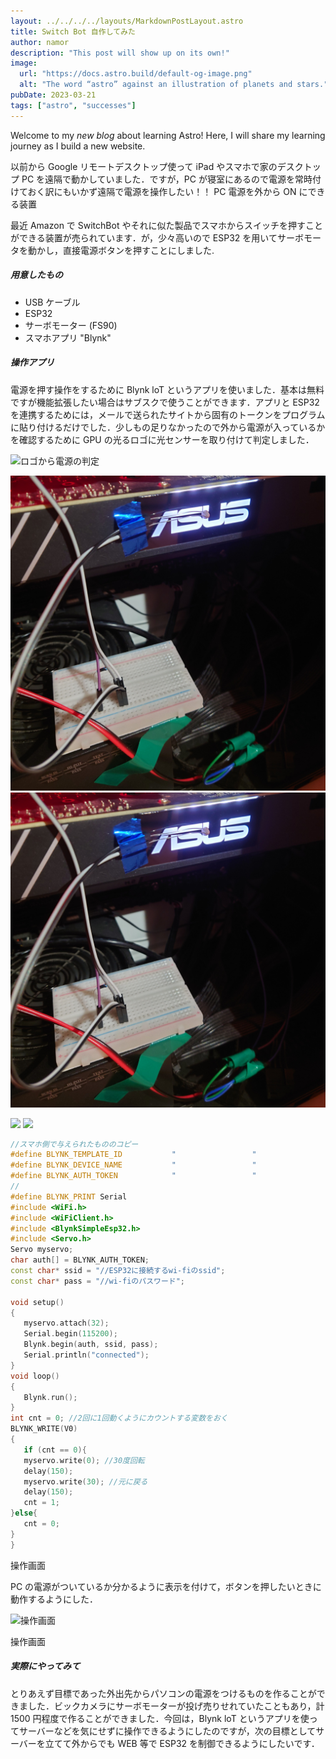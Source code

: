 ```yaml
---
layout: ../../../../layouts/MarkdownPostLayout.astro
title: Switch Bot 自作してみた
author: namor
description: "This post will show up on its own!"
image:
  url: "https://docs.astro.build/default-og-image.png"
  alt: "The word “astro” against an illustration of planets and stars."
pubDate: 2023-03-21
tags: ["astro", "successes"]
---
```


Welcome to my _new blog_ about learning Astro! Here, I will share my learning journey as I build a new website.

以前から Google リモートデスクトップ使って iPad やスマホで家のデスクトップ PC を遠隔で動かしていました．ですが，PC が寝室にあるので電源を常時付けておく訳にもいかず遠隔で電源を操作したい！！
PC 電源を外から ON にできる装置

最近 Amazon で SwitchBot やそれに似た製品でスマホからスイッチを押すことができる装置が売られています．が，少々高いので ESP32 を用いてサーボモータを動かし，直接電源ボタンを押すことにしました.

##### 用意したもの

- USB ケーブル
- ESP32
- サーボモーター (FS90)
- スマホアプリ "Blynk"

##### 操作アプリ

電源を押す操作をするために Blynk loT というアプリを使いました．基本は無料ですが機能拡張したい場合はサブスクで使うことができます．アプリと ESP32 を連携するためには，メールで送られたサイトから固有のトークンをプログラムに貼り付けるだけでした．少しもの足りなかったので外から電源が入っているかを確認するために GPU の光るロゴに光センサーを取り付けて判定しました．

![ロゴから電源の判定](./../../../../public/gpu.jpg)

![ロゴから電源の判定](./gpu.jpg)
![ロゴから電源の判定](./gpu.jpg)

<image src = "./gpu.jpg">
<image src = "/src/pages/posts/2023/switchbot">

```cpp
//スマホ側で与えられたもののコピー
#define BLYNK_TEMPLATE_ID           "                 "
#define BLYNK_DEVICE_NAME           "                 "
#define BLYNK_AUTH_TOKEN            "                 "
//
#define BLYNK_PRINT Serial
#include <WiFi.h>
#include <WiFiClient.h>
#include <BlynkSimpleEsp32.h>
#include <Servo.h>
Servo myservo;
char auth[] = BLYNK_AUTH_TOKEN;
const char* ssid = "//ESP32に接続するwi-fiのssid";
const char* pass = "//wi-fiのパスワード";

void setup()
{
   myservo.attach(32);
   Serial.begin(115200);
   Blynk.begin(auth, ssid, pass);
   Serial.println("connected");
}
void loop()
{
   Blynk.run();
}
int cnt = 0; //2回に1回動くようにカウントする変数をおく
BLYNK_WRITE(V0)
{
   if (cnt == 0){
   myservo.write(0); //30度回転
   delay(150);
   myservo.write(30); //元に戻る
   delay(150);
   cnt = 1;
}else{
   cnt = 0;
}
}
```

操作画面

PC の電源がついているか分かるように表示を付けて，ボタンを押したいときに動作するようにした．

![操作画面](/scrs.jpg)

操作画面

##### 実際にやってみて

とりあえず目標であった外出先からパソコンの電源をつけるものを作ることができました．ビックカメラにサーボモーターが投げ売りせれていたこともあり，計 1500 円程度で作ることができました．今回は，Blynk loT というアプリを使ってサーバーなどを気にせずに操作できるようにしたのですが，次の目標としてサーバーを立てて外からでも WEB 等で ESP32 を制御できるようにしたいです．

